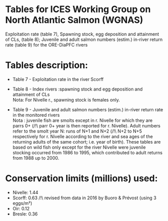 # Tables for ICES Working Group on North Atlantic Salmon (WGNAS)

Exploitation rate (table 7), Spawning stock, egg deposition and attainment of CLs, (table 8); Juvenile and adult salmon numbers (estim.) in-river return rate (table 9) for the ORE-DiaPFC rivers

# Tables description:  

- Table 7 - Exploitation rate in the river Scorff

- Table 8 - Index rivers :spawning stock and egg deposition and attainment of CLs  
Nota: For Nivelle r., spawning stock is females only. 

- Table 9 - Juvenile and adult salmon numbers (estim.) in-river return rate in the monitored rivers  
Nota : juvenile fish are smolts except in r. Nivelle for which they are parrs 0+ (/!\ parr 0+ year is then reported for r. Nivelle). 
Adult numbers refer to the smolt year N: runs of N+1 and N+2 (/!\ N+2 to N+5 respectively for r. Nivelle according to the river and sea ages of the returning adults of the same cohort; i.e. year of birth).
These tables are based on wild fish only except for the river Nivelle were juvenile stocking occurred from 1986 to 1995, which contributed to adult returns from 1988 up to 2000.

# Conservation limits (millions) used: 

- Nivelle: 1.44 
- Scorff: 0.63 /!\ revised from data in 2016 by Buoro & Prévost (using 3 eggs/m²)
- Oir: 0.12
- Bresle: 0.36
